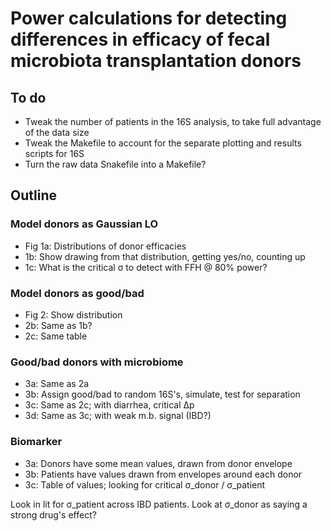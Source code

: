 # Power calculations for detecting differences in efficacy of fecal microbiota transplantation donors

## To do

- Tweak the number of patients in the 16S analysis, to take full advantage of the data size
- Tweak the Makefile to account for the separate plotting and results scripts for 16S
- Turn the raw data Snakefile into a Makefile?

## Outline

### Model donors as Gaussian LO

- Fig 1a: Distributions of donor efficacies
- 1b: Show drawing from that distribution, getting yes/no, counting up
- 1c: What is the critical σ to detect with FFH @ 80% power?

### Model donors as good/bad

- Fig 2: Show distribution
- 2b: Same as 1b?
- 2c: Same table

### Good/bad donors with microbiome

- 3a: Same as 2a
- 3b: Assign good/bad to random 16S's, simulate, test for separation
- 3c: Same as 2c; with diarrhea, critical Δp
- 3d: Same as 3c; with weak m.b. signal (IBD?)

### Biomarker

- 3a: Donors have some mean values, drawn from donor envelope
- 3b: Patients have values drawn from envelopes around each donor
- 3c: Table of values; looking for critical σ_donor / σ_patient

Look in lit for σ_patient across IBD patients. Look at σ_donor as saying a
strong drug's effect?
